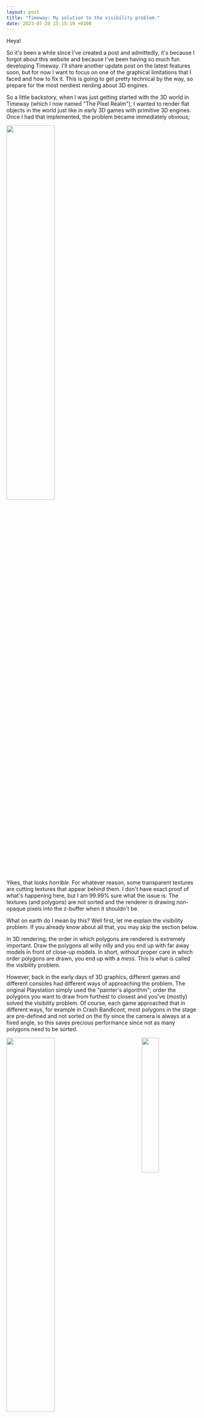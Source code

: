 ```yaml
---
layout: post
title: "Timeway: My solution to the visibility problem."
date: 2023-07-20 15:15:19 +0100
---
```


Heya!

So it's been a while since I've created a post and admittedly, it's because I forgot about this website and because I've been having so much fun developing Timeway. I'll share another update post on the latest features soon, but for now I want to focus on one of the graphical limitations that I faced and how to fix it. This is going to get pretty technical by the way, so prepare for the most nerdiest nerding about 3D engines.

So a little backstory, when I was just getting started with the 3D world in Timeway (which I now named "The Pixel Realm"), I wanted to render flat objects in the world just like in early 3D games with primitive 3D engines. Once I had that implemented, the problem became immediately obvious;

<img src="{{ 'images/glitch_screenshot_238432.png' | relative_url }}" style="width:50%" />

Yikes, that looks *horrible*. For whatever reason, some transparent textures are cutting textures that appear behind them. I don't have exact proof of what's happening here, but I am 99.99% sure what the issue is: The textures (and polygons) are not sorted and the renderer is drawing non-opaque pixels into the z-buffer when it shouldn't be.

What on earth do I mean by this? Well first, let me explain the visibility problem. If you already know about all that, you may skip the section below.

In 3D rendering, the order in which polygons are rendered is extremely important. Draw the polygons all willy nilly and you end up with far away models in front of close-up models. In short, without proper care in which order polygons are drawn, you end up with a *mess*. This is what is called the visibility problem.

However, back in the early days of 3D graphics, different games and different consoles had different ways of approaching the problem. The original Playstation simply used the "painter's algorithm"; order the polygons you want to draw from furthest to closest and you've (mostly) solved the visibility problem. Of course, each game approached that in different ways, for example in Crash Bandicoot, most polygons in the stage are pre-defined and not sorted on the fly since the camera is always at a fixed angle, so this saves precious performance since not as many polygons need to be sorted.

<img src="{{ 'images/crash_bandicoot.gif' | relative_url }}" style="width:50%" />



<img src="https://upload.wikimedia.org/wikipedia/commons/thumb/4/4e/Z_buffer.svg/1280px-Z_buffer.svg.png" style="width:30%; float: right; margin: 0px 0px 15px 0px;" >

Other consoles like the Nintendo 64 had a hardware feature called a Z-buffer; essentially you have a seperate framebuffer with identical dimensions to the main framebuffer, except this framebuffer stores the z-values of each pixel rendered. Each time a pixel is rendered, the current pixel in the z-buffer is tested against the pixel that is to be rendered, and if the pixel in the buffer has a greater z-value, the new pixel is discarded since there's polygons overlapping the current one being drawn.

In Layman's terms, it draws the pixels closest to the camera while discarding pixels that aren't seen.
<br><br><br><br><br><br><br>
So, how does all of this tie into the issue in Timeway? Well, from the screenshot, we can see that certain pixels in some of the far-away textures are not being drawn. When drawing to a Z-buffer you shouldn't draw completely non-opaque pixels as this can cause issues we can see. But for whatever reason, it looks like there's some bug in OpenGL or the Processing framework. 

There's no way I'm going to dig into the source code of OpenGL or Processing as this could break so many things. So we'll do the next best thing; sort the textures. Plus, z-buffering has problems when it comes to transparent textures, that of which can be solved by sorting the polygons. So hey, we're killing two birds with one stone. 

Luckily for us, there's a function in the Processing framework that does just that for us:

<img src="{{ 'images/processing_docs_2983423.png' | relative_url }}" style="width:50%" />

...ok, so it clearly states that it's not *perfect*, but we're only rendering at most, what? 400-600 polygons on screen at any given time? So surely it can't be *that* bad, right...?

<video controls="" preload autoplay muted name="media"><source src="{{ 'images/ohno.mp4' | relative_url }}" type="video/mp4"></video>

...aye yai yai. No, that's not your browser struggling to play the video (I hope), that's the actual performance of using that sorting function in Timeway. That is *painfully* slow. Sure, having OBS Studio running on my measly Surface Book 2 did make it slower than it actually was, but still. An original Playstation could render something like this *way* faster, and this is running on modern hardware!

So, that means we need to write our own sorting function. At first I was really skeptical that I could actually make something that would work, but as it turns out, it wasn't too hard.

First, I implemented a linked list for all objects rendered on the scene. The ground is not included because it's perfectly flat and doesn't require any sorting. Then, like all lazy programmers, I asked ChatGPT for my favourite sorting algorithm; merge sort.

<img src="{{ 'images/chatgpt_29034382.png' | relative_url }}" style="width:50%" />

Of course, I "tweaked" the code by asking ChatGPT to write it in Java and such. I chose a linked list implementation because I didn't want to create loads of garbage objects by regenerating an ArrayList each time, with a linked list you simply swap around items without creating new objects.

After, I wrote code to add each object to the list as it runs the logic, then when it comes time to render everything, it merge sorts the list of objects from furthest to closest, and then displays the objects in our sorted list.

And it worked great! All of the textures were being displayed correctly and it seems like the issue was solved!

<img src="{{ 'images/screenshot_923432.png' | relative_url }}" style="width:50%" />

Honestly, I was expecting it to give me a massive headache since sorting tends to be quite processor-intensive. But nope, it works well!

...but of course the story doesn't end here.

See, another reason I used a linked list is because once the list was sorted, it can be carried over to the next frame. Each time the player moves, the list only needs to be slightly sorted. Unless the player teleports, only slight changes to each object's positions are made.

So basically what I'm trying to say is, I expected a big-o notation of almost O(n) since most of the process involves checking if the list is still sorted the next frame.

However, I decided to test that theory with merge sort by checking the number of operations performed:

<img src="{{ 'images/screenshot_9234.png' | relative_url }}" style="width:30%" />

I mean... *technically*, it's still a complexity of O(n log n), as when I move about in the world, it increases almost linearly. However, that's still a large number of operations, and it doesn't seem to be O(n) as I'd hoped. So that's when I decided to re-code a few things and of course, ask ChatGPT yet again for answers.

<img src="{{ 'images/screenshot_chatgpt_28394372.png' | relative_url }}" style="width:30%" />

This answer surprised me at first. *Isn't insertion sort supposed to be an ineffective algorithm?* I thought. Remembering the uni lectures we've had, it has an average complexity of O(n^2), which is undesireable in pretty much any computing circumstance.

But then it began to make sense when I thought about it; it works by traversing the list from start to end, then it swaps unordered objects, going backwards until they're in the right order, and continues from that point.

In an almost sorted list, say you have 1 or 2 objects in a list of 100 that are off. That means that it would go through the list and not spend too many cycles sorting the 2 objects that are off. Most of the time is spent pretty much checking if the list is still sorted which is a big-O notation of O(n). Perfect!

So again, I asked ChatGPT for an insertion sort algorithm and that's when the actual headaches began. The algorithms it spat out kept breaking up the linked list (resulting in objects suddenly disappearing in the scene). At one point it worked but the big-O complexity was very much NOT O(n), so that's when I had to write it myself. And let me tell you, writing an algorithm that deals with linked lists is pure *torture*.

<img src="{{ 'images/screenshot_hell_90234.png' | relative_url }}" style="width:50%" />

Above is a snippet of the insertion sort algorithm. Pretty simple stuff, right? (*sarcasm*).

I tried asking ChatGPT to help solve some bugs, but even it kept spitting out incorrect answers. People keep saying that AI is going to take over programmers and people's jobs, yet it can't even write a *common* working algorithm! I don't think there's much to panic about here!

But, finally, I managed to get it working, and these were the results:

When stationary:

<img src="{{ 'images/screenshot_29034.png' | relative_url }}" style="width:40%" />

When moving:

<img src="{{ 'images/screenshot_896439.png' | relative_url }}" style="width:40%" />

If I had a photo of my face when I saw these numbers I would've put it here. These results were *amazing*. We went from thousands of operations to pretty much the operations being parallel with the number of objects in the scene. Success!

Now I know what you're thinking. *Did this actually have any noticeable impact on the framerate?*

The answer is no, haha. Truth be told, it was already plenty efficient for the hardware it was running on with the merge sort algorithm. The reason I went through all this effort to get it as efficient as possible is because <br><br>
A. We might have *hundreds of thousands* of objects in the future (e.g. with particles), and having an efficient algorithm saves us the hassle of that in the future.<br>
B. The satisfaction of micro-optimising this makes it worth it even if there's not really a noticeable difference.<br>
C. It was a learning experience.

Seriously, before doing this, I knew that most games on the Playstation used a linked list approach like mine for sorting the polygons. But at the time I knew that sorting algorithms were *very* expensive on the processor, especially for the 33MHz processor on the console, so how games were even able to achieve this was a mystery to me. Turns out, you just use the right algorithm, then you'll be able to achieve almost O(n) complexity!

And also, it taught me a valuable lesson about coding; don't judge an algorithm by its worst case O(n). Different algorithms are good at different things. Choose the right one for the job.

Thank you for reading! Cheerio!

<img src="{{ 'images/neo_928352.png' | relative_url }}" style="width:50%" />



